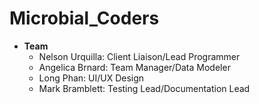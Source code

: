 # Microbial_Coders
* **Team** 
  * Nelson Urquilla: Client Liaison/Lead Programmer
  * Angelica Brnard: Team Manager/Data Modeler
  * Long Phan: UI/UX Design
  * Mark Bramblett: Testing Lead/Documentation Lead

